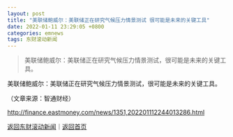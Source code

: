 ```yaml
---
layout: post
title: "美联储鲍威尔：美联储正在研究气候压力情景测试 很可能是未来的关键工具"
date: 2022-01-11 23:29:05 +0800
categories: emnews
tags: 东财滚动新闻
---
```

> 美联储鲍威尔：美联储正在研究气候压力情景测试，很可能是未来的关键工具。

<p>美联储鲍威尔：美联储正在研究气候压力情景测试，很可能是未来的关键工具。</p><p class="em_media">（文章来源：智通财经）</p>

<http://finance.eastmoney.com/news/1351,202201112244013286.html>

[返回东财滚动新闻](//finews.withounder.com/emnews/)｜[返回首页](//finews.withounder.com/)